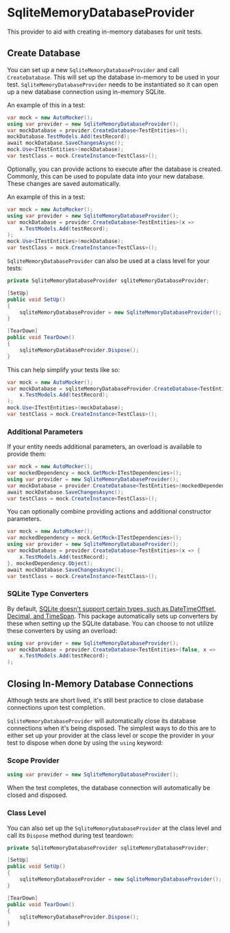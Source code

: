 # SqliteMemoryDatabaseProvider

This provider to aid with creating in-memory databases for unit tests.

## Create Database

You can set up a new `SqliteMemoryDatabaseProvider` and call `CreateDatabase`. This will set up the database in-memory to be used in your test. `SqliteMemoryDatabaseProvider` needs to be instantiated so it can open up a new database connection using in-memory SQLite.

An example of this in a test:

``` C#
var mock = new AutoMocker();
using var provider = new SqliteMemoryDatabaseProvider();
var mockDatabase = provider.CreateDatabase<TestEntities>();
mockDatabase.TestModels.Add(testRecord);
await mockDatabase.SaveChangesAsync();
mock.Use<ITestEntities>(mockDatabase);
var testClass = mock.CreateInstance<TestClass>();
```

Optionally, you can provide actions to execute after the database is created. Commonly, this can be used to populate data into your new database. These changes are saved automatically.

An example of this in a test:

``` C#
var mock = new AutoMocker();
using var provider = new SqliteMemoryDatabaseProvider();
var mockDatabase = provider.CreateDatabase<TestEntities>(x =>
    x.TestModels.Add(testRecord);
);
mock.Use<ITestEntities>(mockDatabase);
var testClass = mock.CreateInstance<TestClass>();
```

`SqliteMemoryDatabaseProvider` can also be used at a class level for your tests:

``` C#
private SqliteMemoryDatabaseProvider sqliteMemoryDatabaseProvider;

[SetUp]
public void SetUp()
{
    sqliteMemoryDatabaseProvider = new SqliteMemoryDatabaseProvider();
}

[TearDown]
public void TearDown()
{
    sqliteMemoryDatabaseProvider.Dispose();
}
```

This can help simplify your tests like so:

``` C# 
var mock = new AutoMocker();
var mockDatabase = sqliteMemoryDatabaseProvider.CreateDatabase<TestEntities>(x =>
    x.TestModels.Add(testRecord);
);
mock.Use<ITestEntities>(mockDatabase);
var testClass = mock.CreateInstance<TestClass>();
```

### Additional Parameters

If your entity needs additional parameters, an overload is available to provide them:

``` C#
var mock = new AutoMocker();
var mockedDependency = mock.GetMock<ITestDependencies>();
using var provider = new SqliteMemoryDatabaseProvider();
var mockDatabase = provider.CreateDatabase<TestEntities>(mockedDependency.Object);
await mockDatabase.SaveChangesAsync();
var testClass = mock.CreateInstance<TestClass>();
```

You can optionally combine providing actions and additional constructor parameters.

``` C#
var mock = new AutoMocker();
var mockedDependency = mock.GetMock<ITestDependencies>();
using var provider = new SqliteMemoryDatabaseProvider();
var mockDatabase = provider.CreateDatabase<TestEntities>(x => {
    x.TestModels.Add(testRecord);
}, mockedDependency.Object);
await mockDatabase.SaveChangesAsync();
var testClass = mock.CreateInstance<TestClass>();
```

### SQLite Type Converters
By default, [SQLite doesn't support certain types, such as DateTimeOffset, Decimal, and TimeSpan](https://learn.microsoft.com/en-us/ef/core/providers/sqlite/limitations#query-limitations). This package automatically sets up converters by these when setting up the SQLite database. You can choose to not utilize these converters by using an overload:

``` C#
using var provider = new SqliteMemoryDatabaseProvider();
var mockDatabase = provider.CreateDatabase<TestEntities>(false, x =>
    x.TestModels.Add(testRecord);
);
```

## Closing In-Memory Database Connections

Although tests are short lived, it's still best practice to close database connections upon test completion.

`SqliteMemoryDatabaseProvider` will automatically close its database connections when it's being disposed. The simplest ways to do this are to either set up your provider at the class level or scope the provider in your test to dispose when done by using the `using` keyword:

### Scope Provider

``` C#
using var provider = new SqliteMemoryDatabaseProvider();
```

When the test completes, the database connection will automatically be closed and disposed.

### Class Level

You can also set up the `SqliteMemoryDatabaseProvider` at the class level and call its `Dispose` method during test teardown:

``` C#
private SqliteMemoryDatabaseProvider sqliteMemoryDatabaseProvider;

[SetUp]
public void SetUp()
{
    sqliteMemoryDatabaseProvider = new SqliteMemoryDatabaseProvider();
}

[TearDown]
public void TearDown()
{
    sqliteMemoryDatabaseProvider.Dispose();
}
```